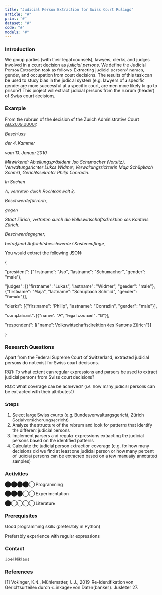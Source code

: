 ```yaml
---
title: "Judicial Person Extraction for Swiss Court Rulings"
article: "#"
print: "#"
dataset: "#"
code: "#"
models: "#"
---
```


### Introduction

We group parties (with their legal counsels), lawyers, clerks, and judges involved in a court decision as _judicial persons_. We define the Judicial Person Extraction task as follows: Extracting judicial persons' names, gender, and occupation from court decisions. The results of this task can be used to study bias in the judicial system (e.g. lawyers of a specific gender are more successful at a specific court, are men more likely to go to prison?) This project will extract judicial persons from the rubrum (header) of Swiss court decisions.

### Example

From the rubrum of the decision of the Zurich Administrative Court [AB.2009.00001](https://entscheidsuche.ch/docs/ZH_Verwaltungsgericht/ZH_VG_001_-AB-2009-00001_13-01-2010.html):

_Beschluss_

_der 4. Kammer_

_vom 13\. Januar 2010_

_Mitwirkend: Abteilungspräsident Jso Schumacher (Vorsitz), Verwaltungsrichter Lukas Widmer, Verwaltungsrichterin Maja Schüpbach Schmid, Gerichtssekretär Philip Conradin._

_In Sachen_

_A,
vertreten durch Rechtsanwalt B,_

_Beschwerdeführerin,_

_gegen_

_Staat Zürich,
vertreten durch die Volkswirtschaftsdirektion des Kantons Zürich,_

_Beschwerdegegner,_

_betreffend Aufsichtsbeschwerde / Kostenauflage,_

You would extract the following JSON:

{

"president": {"firstname": "Jso", "lastname": "Schumacher", "gender": "male"},

"judges": \[{"firstname": "Lukas", "lastname": "Widmer", "gender": "male"}, {"firstname": "Maja", "lastname": "Schüpbach Schmid", "gender": "female"}\],

"clerks": \[{"firstname": "Philip", "lastname": "Conradin", "gender": "male"}\],

"complainant": \[{"name": "A", "legal counsel": "B"}\],

"respondent": \[{"name": Volkswirtschaftsdirektion des Kantons Zürich"}\]

}

### Research Questions

Apart from the Federal Supreme Court of Switzerland, extracted judicial persons do not exist for Swiss court decisions.

RQ1: To what extent can regular expressions and parsers be used to extract judicial persons from Swiss court decisions?

RQ2: What coverage can be achieved? (i.e. how many judicial persons can be extracted with their attributes?)

### Steps

1.  Select large Swiss courts (e.g. Bundesverwaltungsgericht, Zürich Sozialversicherungsgericht)
2.  Analyze the structure of the rubrum and look for patterns that identify the different judicial persons
3.  Implement parsers and regular expressions extracting the judicial persons based on the identified patterns
4.  Calculate the judicial person extraction coverage (e.g. for how many decisions did we find at least one judicial person or how many percent of judicial persons can be extracted based on a few manually annotated samples)

### Activities

⬤⬤⬤⬤◯ Programming

⬤⬤⬤◯◯ Experimentation

⬤◯◯◯◯ Literature

### Prerequisites

Good programming skills (preferably in Python)

Preferably experience with regular expressions

### Contact

[Joel Niklaus](https://www.digitale-nachhaltigkeit.unibe.ch/about_us/persons/niklaus_joel/index_eng.html)

### References

\[1\] Vokinger, K.N., Mühlematter, U.J., 2019. Re-Identifikation von Gerichtsurteilen durch «Linkage» von Daten(banken). Jusletter 27.